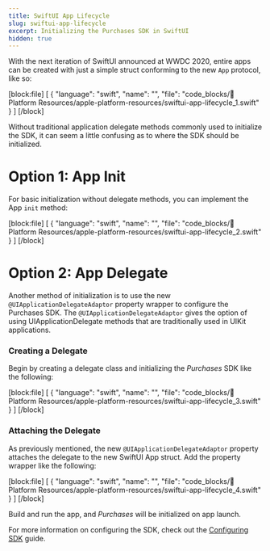 ```yaml
---
title: SwiftUI App Lifecycle
slug: swiftui-app-lifecycle
excerpt: Initializing the Purchases SDK in SwiftUI
hidden: true
---
```

With the next iteration of SwiftUI announced at WWDC 2020, entire apps can be created with just a simple struct conforming to the new `App` protocol, like so:

[block:file]
[
  {
    "language": "swift",
    "name": "",
    "file": "code_blocks/📙 Platform Resources/apple-platform-resources/swiftui-app-lifecycle_1.swift"
  }
]
[/block]

Without traditional application delegate methods commonly used to initialize the SDK, it can seem a little confusing as to where the SDK should be initialized.

# Option 1: App Init

For basic initialization without delegate methods, you can implement the App `init` method:

[block:file]
[
  {
    "language": "swift",
    "name": "",
    "file": "code_blocks/📙 Platform Resources/apple-platform-resources/swiftui-app-lifecycle_2.swift"
  }
]
[/block]

# Option 2: App Delegate

Another method of initialization is to use the new `@UIApplicationDelegateAdaptor` property wrapper to configure the Purchases SDK. The `@UIApplicationDelegateAdaptor` gives the option of using UIApplicationDelegate methods that are traditionally used in UIKit applications.

### Creating a Delegate

Begin by creating a delegate class and initializing the *Purchases* SDK like the following:

[block:file]
[
  {
    "language": "swift",
    "name": "",
    "file": "code_blocks/📙 Platform Resources/apple-platform-resources/swiftui-app-lifecycle_3.swift"
  }
]
[/block]

### Attaching the Delegate

As previously mentioned, the new `@UIApplicationDelegateAdaptor` property attaches the delegate to the new SwiftUI App struct. Add the property wrapper like the following:

[block:file]
[
  {
    "language": "swift",
    "name": "",
    "file": "code_blocks/📙 Platform Resources/apple-platform-resources/swiftui-app-lifecycle_4.swift"
  }
]
[/block]

Build and run the app, and *Purchases* will be initialized on app launch.

For more information on configuring the SDK, check out the [Configuring SDK](https://docs.revenuecat.com/docs/configuring-sdk) guide.